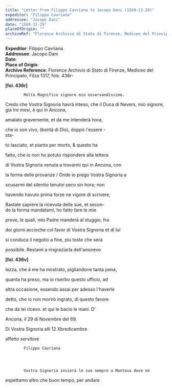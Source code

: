 ```yaml
---
title: "Letter from Filippo Cavriana to Jacopo Dani (1569-11-29)"
expeditor: "Filippo Cavriana"
addressee: "Jacopo Dani"
date: "1569-11-29"
placeOfOrigin: ""
archiveRef: "Florence Archivio di Stato di Firenze, Mediceo del Principato, Filza 1317, fols. 436r-"
---
```


**Expeditor**: Filippo Cavriana  
**Addressee**: Jacopo Dani  
**Date**:   
**Place of Origin**:   
**Archive Reference**: Florence Archivio di Stato di Firenze, Mediceo del Principato, Filza 1317, fols. 436r-  


        
        
        
**[fol. 436r]**

        
              

            Molto Magnifico signore mio osservandissimo.
        


        
              
Credo che Vostra Signoria havrà inteso, che il Duca di Nevers, mio signore, gia tre mesi, è qui in Ancona,
              
amalato gravemente, et da me intenderà hora,
              
che io son vivo, (bontà di Dio), doppò l'essere -  
sta-
              
to lasciato, et pianto per morto, & questo ha
              
fatto, che io non ho potuto rispondere alla lettera
              
di Vostra Signoria venuta a trovarmi qui in Ancona, con
              
la forma delle provanze / Onde io prego Vostra Signoria a
              
scusarmi del silentio tenutoi seco sin hora; non
              
havendo havuto prima forze ne vigore di scrivere,
              
Bastale saprere la ricevuta delle sue, et secon-  
do la forma mandatami, ho fatto fare le mie
              
prove, le quali, mio Padre manderà al stuggio, fra
              
doi giorni accioche col favor di Vostra Signoria et di lui
              
si conduca il negotio a fine, piu tosto che serà
              
possibile. Restami a ringraziarla dell'amorevo
        


            
**[fol. 436v]**

        
              
lezza, che à me ha mostrato, pigliandone tanta pena,
              
quanta ha preso, ma io riserbo questo ufficio, ad
              
altra occasione, essendo assai per adesso l'haverle
              
detto, che io non morirò ingrato, di questo favore
              
che da lei ricevo. et qui le bacio le mani. D'
              
Ancona, il 29 di Novembre del 69.
        


            
              
Di Vostra Signoria
            alli 12 Xbredicembre
              
affetto servitore
              

            Filippo Cavriana
        


        
            Vostra Signoria invierà le sue sempre a Mantova dove nó
              
espettamo altro che buon tempo, per andare


        
        
        
    